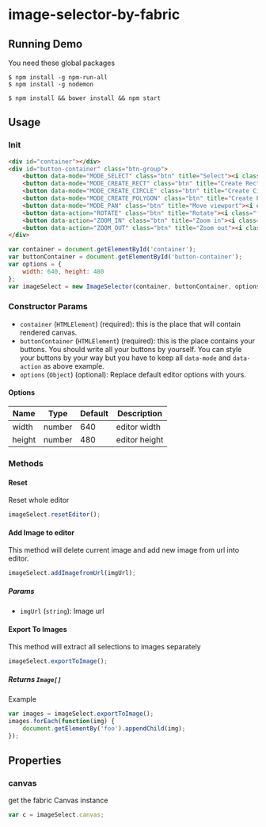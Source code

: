 # image-selector-by-fabric
## Running Demo
You need these global packages
```
$ npm install -g npm-run-all
$ npm install -g nodemon
```
```
$ npm install && bower install && npm start
```
## Usage
### Init
```html
<div id="container"></div>
<div id="button-container" class="btn-group">
    <button data-mode="MODE_SELECT" class="btn" title="Select"><i class="fa fa-hand-pointer-o"></i></button>
    <button data-mode="MODE_CREATE_RECT" class="btn" title="Create Rect Selection"><i class="fa fa-square-o"></i></button>
    <button data-mode="MODE_CREATE_CIRCLE" class="btn" title="Create Circle Selection"><i class="fa fa-circle-o"></i></button>
    <button data-mode="MODE_CREATE_POLYGON" class="btn" title="Create Polygon Selection"><i class="fa fa-star-o"></i></button>
    <button data-mode="MODE_PAN" class="btn" title="Move viewport"><i class="fa fa-arrows"></i></button>
    <button data-action="ROTATE" class="btn" title="Rotate"><i class="fa fa-rotate-left"></i></button>
    <button data-action="ZOOM_IN" class="btn" title="Zoom in"><i class="fa fa-search-plus"></i></button>
    <button data-action="ZOOM_OUT" class="btn" title="Zoom out"><i class="fa fa-search-minus"></i></button>
</div>
```

```javascript
var container = document.getElementById('container');
var buttonContainer = document.getElementById('button-container');
var options = {
    width: 640, height: 480
};
var imageSelect = new ImageSelector(container, buttonContainer, options);
```
### Constructor Params
- `container` (`HTMLElement`) (required): this is the place that will contain rendered canvas.
- `buttonContainer` (`HTMLElement`) (required): this is the place contains your buttons. You should write all your buttons by yourself. You can style your buttons by your way but you have to keep all `data-mode` and `data-action` as above example.
- `options` (`Object`) (optional): Replace default editor options with yours.

#### Options
|Name   |Type   |Default    |Description        |
|-------|-------|-----------|-------------------|
|width  |number |640        |editor width       |
|height |number |480        |editor height      |

### Methods
#### Reset
Reset whole editor
```javascript
imageSelect.resetEditor();
```
#### Add Image to editor
This method will delete current image and add new image from url into editor.
```javascript
imageSelect.addImagefromUrl(imgUrl);
```
##### Params
- `imgUrl` (`string`): Image url

#### Export To Images
This method will extract all selections to images separately
```javascript
imageSelect.exportToImage();
```
##### Returns `Image[]`
Example
```javascript
var images = imageSelect.exportToImage();
images.forEach(function(img) {
    document.getElementBy('foo').appendChild(img);
});
```

## Properties
### canvas
get the fabric Canvas instance
```javascript
var c = imageSelect.canvas;
```